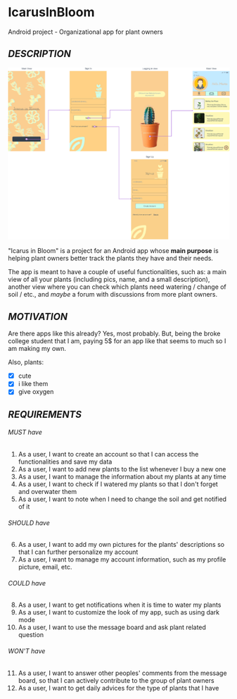 # IcarusInBloom
Android project - Organizational app for plant owners

## _DESCRIPTION_

![Flowmap](flowmap.png "Flowmap")

  "Icarus in Bloom" is a project for an Android app whose **main purpose** is helping plant owners better track the plants they have and their needs. 
  
 The app is meant to have a couple of useful functionalities, such as: a main view of all your plants (including pics, name, and a small description), another view where you can check which plants need watering / change of soil / etc., and _maybe_ a forum with discussions from more plant owners.   

## _MOTIVATION_

  Are there apps like this already? Yes, most probably. But, being the broke college student that I am, paying 5$ for an app like that seems to much so I am making my own.
  
  Also, plants:
  - [x] cute
  - [x] i like them
  - [x] give oxygen
  
 ## _REQUIREMENTS_ 
 
###### MUST have

 1. As a user, I want to create an account so that I can access the functionalities and save my data
 2. As a user, I want to add new plants to the list whenever I buy a new one
 3. As a user, I want to manage the information about my plants at any time
 4. As a user, I want to check if I watered my plants so that I don't forget and overwater them
 5. As a user, I want to note when I need to change the soil and get notified of it
 
 ###### SHOULD have
 
 6. As a user, I want to add my own pictures for the plants' descriptions so that I can further personalize my account
 7. As a user, I want to manage my account information, such as my profile picture, email, etc.
 
 ###### COULD have
 
 8. As a user, I want to get notifications when it is time to water my plants
 9. As a user, I want to customize the look of my app, such as using dark mode
 10. As a user, I want to use the message board and ask plant related question
 
 ###### WON'T have
 
 11. As a user, I want to answer other peoples' comments from the message board, so that I can actively contribute to the group of plant owners
 12. As a user, I want to get daily advices for the type of plants that I have

